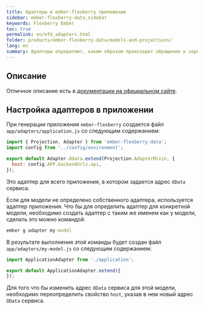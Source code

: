 ```yaml
---
title: Адаптеры в ember-flexberry приложении
sidebar: ember-flexberry-data_sidebar
keywords: Flexberry Ember
toc: true
permalink: en/efd_adapters.html
folder: products/ember-flexberry-data/models-and-projections/
lang: en
summary: Адаптеры определяют, каким образом происходит обращение к серверу для получения данных в ember-flexberry приложении.
---
```


## Описание

Отличное описание есть в [документации на официальном сайте](https://guides.emberjs.com/v2.4.0/models/customizing-adapters/).

## Настройка адаптеров в приложении

При генерации приложения `ember-flexberry` создается файл `app/adapters/application.js` со следующим содержанием:
```javascript
import { Projection, Adapter } from 'ember-flexberry-data';
import config from '../config/environment';

export default Adapter.Odata.extend(Projection.AdapterMixin, {
  host: config.APP.backendUrls.api,
});
```

Это адаптер для всего приложения, в котором задается адрес `OData` сервиса.

Если для модели не определено собственного адаптера, используется адаптер приложения.
Что бы для определить адаптер для конкретной модели, необходимо создать адаптер с таким же именем как у модели, сделать это можно командой:

```cmd
ember g adapter my-model
```

В результате выполнения этой команды будет создан файл `app/adapters/my-model.js` со следующим содержанием:

```javascript
import ApplicationAdapter from './application';

export default ApplicationAdapter.extend({
});
```

Для того что бы изменить адрес `OData` сервиса для этой модели, необходимо переопределить свойство `host`, указав в нем новый адрес `OData` сервиса.
